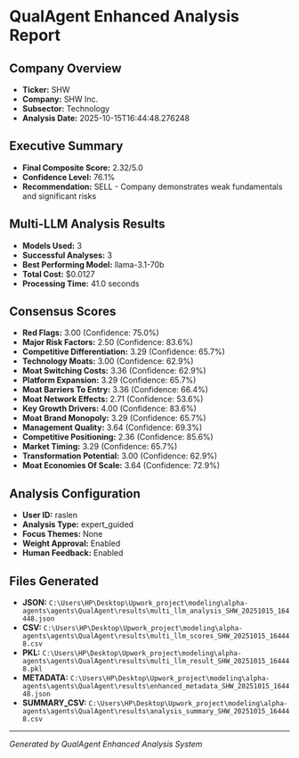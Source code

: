 # QualAgent Enhanced Analysis Report

## Company Overview
- **Ticker:** SHW
- **Company:** SHW Inc.
- **Subsector:** Technology
- **Analysis Date:** 2025-10-15T16:44:48.276248

## Executive Summary
- **Final Composite Score:** 2.32/5.0
- **Confidence Level:** 76.1%
- **Recommendation:** SELL - Company demonstrates weak fundamentals and significant risks

## Multi-LLM Analysis Results
- **Models Used:** 3
- **Successful Analyses:** 3
- **Best Performing Model:** llama-3.1-70b
- **Total Cost:** $0.0127
- **Processing Time:** 41.0 seconds

## Consensus Scores
- **Red Flags:** 3.00 (Confidence: 75.0%)
- **Major Risk Factors:** 2.50 (Confidence: 83.6%)
- **Competitive Differentiation:** 3.29 (Confidence: 65.7%)
- **Technology Moats:** 3.00 (Confidence: 62.9%)
- **Moat Switching Costs:** 3.36 (Confidence: 62.9%)
- **Platform Expansion:** 3.29 (Confidence: 65.7%)
- **Moat Barriers To Entry:** 3.36 (Confidence: 66.4%)
- **Moat Network Effects:** 2.71 (Confidence: 53.6%)
- **Key Growth Drivers:** 4.00 (Confidence: 83.6%)
- **Moat Brand Monopoly:** 3.29 (Confidence: 65.7%)
- **Management Quality:** 3.64 (Confidence: 69.3%)
- **Competitive Positioning:** 2.36 (Confidence: 85.6%)
- **Market Timing:** 3.29 (Confidence: 65.7%)
- **Transformation Potential:** 3.00 (Confidence: 62.9%)
- **Moat Economies Of Scale:** 3.64 (Confidence: 72.9%)

## Analysis Configuration
- **User ID:** raslen
- **Analysis Type:** expert_guided
- **Focus Themes:** None
- **Weight Approval:** Enabled
- **Human Feedback:** Enabled

## Files Generated
- **JSON:** `C:\Users\HP\Desktop\Upwork_project\modeling\alpha-agents\agents\QualAgent\results\multi_llm_analysis_SHW_20251015_164448.json`
- **CSV:** `C:\Users\HP\Desktop\Upwork_project\modeling\alpha-agents\agents\QualAgent\results\multi_llm_scores_SHW_20251015_164448.csv`
- **PKL:** `C:\Users\HP\Desktop\Upwork_project\modeling\alpha-agents\agents\QualAgent\results\multi_llm_result_SHW_20251015_164448.pkl`
- **METADATA:** `C:\Users\HP\Desktop\Upwork_project\modeling\alpha-agents\agents\QualAgent\results\enhanced_metadata_SHW_20251015_164448.json`
- **SUMMARY_CSV:** `C:\Users\HP\Desktop\Upwork_project\modeling\alpha-agents\agents\QualAgent\results\analysis_summary_SHW_20251015_164448.csv`

---
*Generated by QualAgent Enhanced Analysis System*
